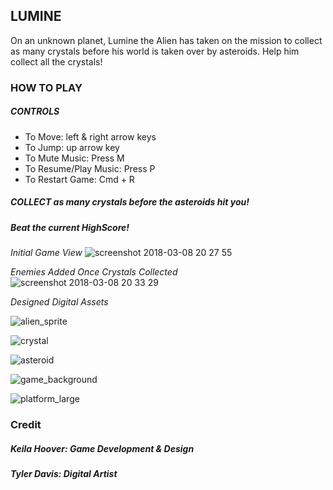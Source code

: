 ## LUMINE

On an unknown planet, Lumine the Alien has taken on the mission to collect as many crystals before his world is taken over by asteroids. Help him collect all the crystals!

### HOW TO PLAY
##### CONTROLS
- To Move: left & right arrow keys
- To Jump: up arrow key
- To Mute Music: Press M
- To Resume/Play Music: Press P
- To Restart Game: Cmd + R
##### COLLECT as many crystals before the asteroids hit you!
##### Beat the current HighScore!

*Initial Game View*
![screenshot 2018-03-08 20 27 55](https://user-images.githubusercontent.com/16125778/37188983-3c16a42e-230f-11e8-95b0-abdafc94020e.png)

*Enemies Added Once Crystals Collected*
![screenshot 2018-03-08 20 33 29](https://user-images.githubusercontent.com/16125778/37189136-01887cfa-2310-11e8-8ccf-7a9094e4d7e8.png)

*Designed Digital Assets*

![alien_sprite](https://user-images.githubusercontent.com/16125778/37189250-8d2d77ce-2310-11e8-9fcc-4b5c4c51d926.png)

![crystal](https://user-images.githubusercontent.com/16125778/37189258-958b0a6c-2310-11e8-8dfd-1985b2816287.png)

![asteroid](https://user-images.githubusercontent.com/16125778/37189242-8487096e-2310-11e8-8d0d-5305257dd41f.png)

![game_background](https://user-images.githubusercontent.com/16125778/37189264-9b30ab52-2310-11e8-9c8e-889dfa1f995c.png)

![platform_large](https://user-images.githubusercontent.com/16125778/37189266-9e3eeef8-2310-11e8-8c1a-4ca341689a20.png)


### Credit
##### Keila Hoover: Game Development & Design
##### Tyler Davis: Digital Artist
